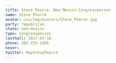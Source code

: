 ```yaml
---
title: Steve Pearce, New Mexico Congressperson
name: Steve Pearce
avatar: /ui/img/avatars/Steve_Pearce.jpg
party: republican
state: new-mexico
type: congressperson
lasthall: 2017-03-18
phone: 202-225-2365
never: 
twitter: RepStevePearce
---
```

